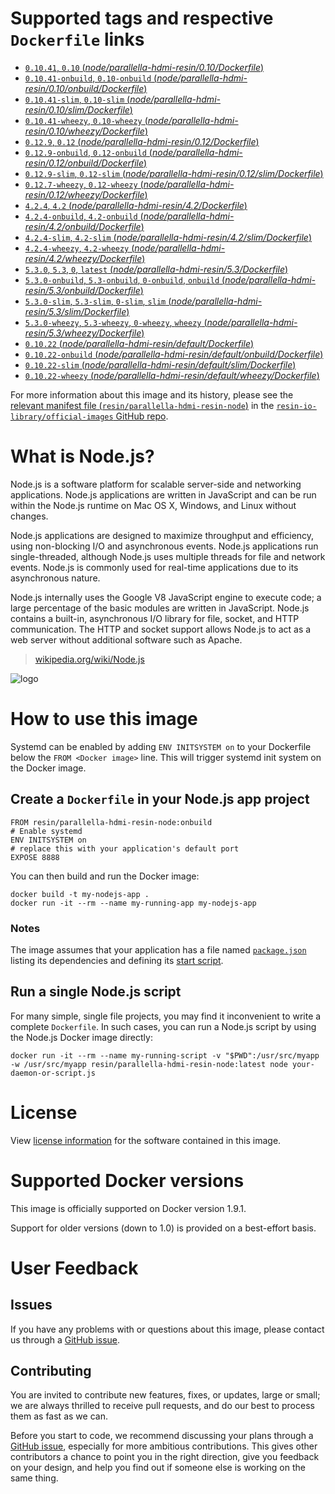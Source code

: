 # Supported tags and respective `Dockerfile` links

-	[`0.10.41`, `0.10` (*node/parallella-hdmi-resin/0.10/Dockerfile*)](https://github.com/resin-io-library/base-images/blob/c6ec6680c3d256c02e773bf29e7d907e132c542a/node/parallella-hdmi-resin/0.10/Dockerfile)
-	[`0.10.41-onbuild`, `0.10-onbuild` (*node/parallella-hdmi-resin/0.10/onbuild/Dockerfile*)](https://github.com/resin-io-library/base-images/blob/c6ec6680c3d256c02e773bf29e7d907e132c542a/node/parallella-hdmi-resin/0.10/onbuild/Dockerfile)
-	[`0.10.41-slim`, `0.10-slim` (*node/parallella-hdmi-resin/0.10/slim/Dockerfile*)](https://github.com/resin-io-library/base-images/blob/c6ec6680c3d256c02e773bf29e7d907e132c542a/node/parallella-hdmi-resin/0.10/slim/Dockerfile)
-	[`0.10.41-wheezy`, `0.10-wheezy` (*node/parallella-hdmi-resin/0.10/wheezy/Dockerfile*)](https://github.com/resin-io-library/base-images/blob/c6ec6680c3d256c02e773bf29e7d907e132c542a/node/parallella-hdmi-resin/0.10/wheezy/Dockerfile)
-	[`0.12.9`, `0.12` (*node/parallella-hdmi-resin/0.12/Dockerfile*)](https://github.com/resin-io-library/base-images/blob/22e06093d343189f1d7c0b1c6904528638a99640/node/parallella-hdmi-resin/0.12/Dockerfile)
-	[`0.12.9-onbuild`, `0.12-onbuild` (*node/parallella-hdmi-resin/0.12/onbuild/Dockerfile*)](https://github.com/resin-io-library/base-images/blob/c6ec6680c3d256c02e773bf29e7d907e132c542a/node/parallella-hdmi-resin/0.12/onbuild/Dockerfile)
-	[`0.12.9-slim`, `0.12-slim` (*node/parallella-hdmi-resin/0.12/slim/Dockerfile*)](https://github.com/resin-io-library/base-images/blob/c6ec6680c3d256c02e773bf29e7d907e132c542a/node/parallella-hdmi-resin/0.12/slim/Dockerfile)
-	[`0.12.7-wheezy`, `0.12-wheezy` (*node/parallella-hdmi-resin/0.12/wheezy/Dockerfile*)](https://github.com/resin-io-library/base-images/blob/22e06093d343189f1d7c0b1c6904528638a99640/node/parallella-hdmi-resin/0.12/wheezy/Dockerfile)
-	[`4.2.4`, `4.2` (*node/parallella-hdmi-resin/4.2/Dockerfile*)](https://github.com/resin-io-library/base-images/blob/c6ec6680c3d256c02e773bf29e7d907e132c542a/node/parallella-hdmi-resin/4.2/Dockerfile)
-	[`4.2.4-onbuild`, `4.2-onbuild` (*node/parallella-hdmi-resin/4.2/onbuild/Dockerfile*)](https://github.com/resin-io-library/base-images/blob/c6ec6680c3d256c02e773bf29e7d907e132c542a/node/parallella-hdmi-resin/4.2/onbuild/Dockerfile)
-	[`4.2.4-slim`, `4.2-slim` (*node/parallella-hdmi-resin/4.2/slim/Dockerfile*)](https://github.com/resin-io-library/base-images/blob/c6ec6680c3d256c02e773bf29e7d907e132c542a/node/parallella-hdmi-resin/4.2/slim/Dockerfile)
-	[`4.2.4-wheezy`, `4.2-wheezy` (*node/parallella-hdmi-resin/4.2/wheezy/Dockerfile*)](https://github.com/resin-io-library/base-images/blob/c6ec6680c3d256c02e773bf29e7d907e132c542a/node/parallella-hdmi-resin/4.2/wheezy/Dockerfile)
-	[`5.3.0`, `5.3`, `0`, `latest` (*node/parallella-hdmi-resin/5.3/Dockerfile*)](https://github.com/resin-io-library/base-images/blob/c6ec6680c3d256c02e773bf29e7d907e132c542a/node/parallella-hdmi-resin/5.3/Dockerfile)
-	[`5.3.0-onbuild`, `5.3-onbuild`, `0-onbuild`, `onbuild` (*node/parallella-hdmi-resin/5.3/onbuild/Dockerfile*)](https://github.com/resin-io-library/base-images/blob/c6ec6680c3d256c02e773bf29e7d907e132c542a/node/parallella-hdmi-resin/5.3/onbuild/Dockerfile)
-	[`5.3.0-slim`, `5.3-slim`, `0-slim`, `slim` (*node/parallella-hdmi-resin/5.3/slim/Dockerfile*)](https://github.com/resin-io-library/base-images/blob/c6ec6680c3d256c02e773bf29e7d907e132c542a/node/parallella-hdmi-resin/5.3/slim/Dockerfile)
-	[`5.3.0-wheezy`, `5.3-wheezy`, `0-wheezy`, `wheezy` (*node/parallella-hdmi-resin/5.3/wheezy/Dockerfile*)](https://github.com/resin-io-library/base-images/blob/c6ec6680c3d256c02e773bf29e7d907e132c542a/node/parallella-hdmi-resin/5.3/wheezy/Dockerfile)
-	[`0.10.22` (*node/parallella-hdmi-resin/default/Dockerfile*)](https://github.com/resin-io-library/base-images/blob/c6ec6680c3d256c02e773bf29e7d907e132c542a/node/parallella-hdmi-resin/default/Dockerfile)
-	[`0.10.22-onbuild` (*node/parallella-hdmi-resin/default/onbuild/Dockerfile*)](https://github.com/resin-io-library/base-images/blob/ba19c4ab07ad2e30e5d62cd5745f5296b0ec0ccb/node/parallella-hdmi-resin/default/onbuild/Dockerfile)
-	[`0.10.22-slim` (*node/parallella-hdmi-resin/default/slim/Dockerfile*)](https://github.com/resin-io-library/base-images/blob/c6ec6680c3d256c02e773bf29e7d907e132c542a/node/parallella-hdmi-resin/default/slim/Dockerfile)
-	[`0.10.22-wheezy` (*node/parallella-hdmi-resin/default/wheezy/Dockerfile*)](https://github.com/resin-io-library/base-images/blob/c6ec6680c3d256c02e773bf29e7d907e132c542a/node/parallella-hdmi-resin/default/wheezy/Dockerfile)

For more information about this image and its history, please see the [relevant manifest file (`resin/parallella-hdmi-resin-node`)](https://github.com/resin-io-library/official-images/blob/master/library/parallella-hdmi-resin-node) in the [`resin-io-library/official-images` GitHub repo](https://github.com/resin-io-library/official-images).

# What is Node.js?

Node.js is a software platform for scalable server-side and networking applications. Node.js applications are written in JavaScript and can be run within the Node.js runtime on Mac OS X, Windows, and Linux without changes.

Node.js applications are designed to maximize throughput and efficiency, using non-blocking I/O and asynchronous events. Node.js applications run single-threaded, although Node.js uses multiple threads for file and network events. Node.js is commonly used for real-time applications due to its asynchronous nature.

Node.js internally uses the Google V8 JavaScript engine to execute code; a large percentage of the basic modules are written in JavaScript. Node.js contains a built-in, asynchronous I/O library for file, socket, and HTTP communication. The HTTP and socket support allows Node.js to act as a web server without additional software such as Apache.

> [wikipedia.org/wiki/Node.js](https://en.wikipedia.org/wiki/Node.js)

![logo](https://raw.githubusercontent.com/resin-io-library/docs/master/parallella-hdmi-resin-node/logo.png)

# How to use this image

Systemd can be enabled by adding `ENV INITSYSTEM on` to your Dockerfile below the `FROM <Docker image>` line. This will trigger systemd init system on the Docker image.

## Create a `Dockerfile` in your Node.js app project

	FROM resin/parallella-hdmi-resin-node:onbuild
	# Enable systemd
	ENV INITSYSTEM on
	# replace this with your application's default port
	EXPOSE 8888

You can then build and run the Docker image:

	docker build -t my-nodejs-app .
	docker run -it --rm --name my-running-app my-nodejs-app

### Notes

The image assumes that your application has a file named [`package.json`](https://docs.npmjs.com/files/package.json) listing its dependencies and defining its [start script](https://docs.npmjs.com/misc/scripts#default-values).

## Run a single Node.js script

For many simple, single file projects, you may find it inconvenient to write a complete `Dockerfile`. In such cases, you can run a Node.js script by using the Node.js Docker image directly:

	docker run -it --rm --name my-running-script -v "$PWD":/usr/src/myapp -w /usr/src/myapp resin/parallella-hdmi-resin-node:latest node your-daemon-or-script.js

# License

View [license information](https://github.com/joyent/node/blob/master/LICENSE) for the software contained in this image.

# Supported Docker versions

This image is officially supported on Docker version 1.9.1.

Support for older versions (down to 1.0) is provided on a best-effort basis.

# User Feedback

## Issues

If you have any problems with or questions about this image, please contact us through a [GitHub issue](https://github.com/resin-io-library/base-images/issues).

## Contributing

You are invited to contribute new features, fixes, or updates, large or small; we are always thrilled to receive pull requests, and do our best to process them as fast as we can.

Before you start to code, we recommend discussing your plans through a [GitHub issue](https://github.com/resin-io-library/base-images/issues), especially for more ambitious contributions. This gives other contributors a chance to point you in the right direction, give you feedback on your design, and help you find out if someone else is working on the same thing.
